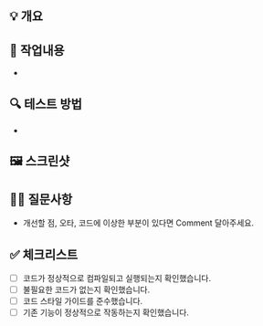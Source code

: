 ## 💡 개요
<!-- 이 PR의 목적과 변경사항을 간략하게 설명해주세요 -->

## 📃 작업내용
<!-- 주요 변경사항을 상세히 나열해주세요 -->
- 

## 🔍 테스트 방법
<!-- 이 PR을 테스트하는 방법을 설명해주세요 -->
- 

## 🖼️ 스크린샷
<!-- 필요한 경우 스크린샷을 첨부해주세요 -->

## 🙋‍♂️ 질문사항
<!-- 리뷰어에게 특별히 확인받고 싶은 부분이 있다면 작성해주세요 -->
- 개선할 점, 오타, 코드에 이상한 부분이 있다면 Comment 달아주세요.

## ✅ 체크리스트
<!-- PR을 제출하기 전에 다음 항목을 확인해주세요 -->
- [ ] 코드가 정상적으로 컴파일되고 실행되는지 확인했습니다.
- [ ] 불필요한 코드가 없는지 확인했습니다.
- [ ] 코드 스타일 가이드를 준수했습니다.
- [ ] 기존 기능이 정상적으로 작동하는지 확인했습니다. 